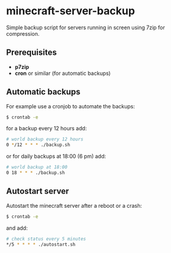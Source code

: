 # minecraft-server-backup
Simple backup script for servers running in screen using 7zip for compression.

## Prerequisites
- **p7zip**
- **cron** or similar (for automatic backups)

## Automatic backups
For example use a cronjob to automate the backups:

```bash
$ crontab -e
```

for a backup every 12 hours add:
```bash
# world backup every 12 hours
0 */12 * * * ./backup.sh
```

or for daily backups at 18:00 (6 pm) add:

```bash
# world backup at 18:00
0 18 * * * ./backup.sh
```

## Autostart server
Autostart the minecraft server after a reboot or a crash:

```bash
$ crontab -e
```

and add:

```bash
# check status every 5 minutes
*/5 * * * * ./autostart.sh
```
